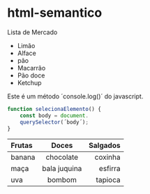  # html-semantico
Lista de Mercado
* Limão
* Alface
* pão 
* Macarrão
* Pão doce
* Ketchup

 
Este é um método ´console.log()´ do javascript.

```javascript
function selecionaElemento() {
    const body = document.
    querySelector(´body´);
}
```



Frutas | Doces | Salgados
:-------| :-----: | --------:
banana | chocolate | coxinha
maça | bala juquina | esfirra
uva | bombom | tapioca